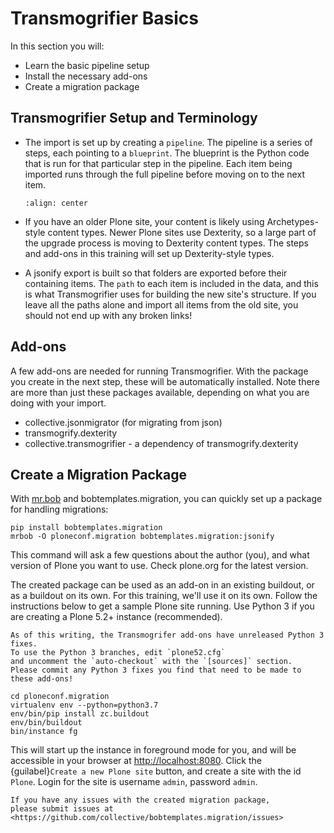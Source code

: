 # Transmogrifier Basics

In this section you will:

- Learn the basic pipeline setup
- Install the necessary add-ons
- Create a migration package

## Transmogrifier Setup and Terminology

- The import is set up by creating a `pipeline`.
  The pipeline is a series of steps, each pointing to a `blueprint`.
  The blueprint is the Python code that is run for that particular step in the pipeline.
  Each item being imported runs through the full pipeline before moving on to the next item.

  ```{image} ../transmogrifier/_static/pipeline.gif
  :align: center
  ```

- If you have an older Plone site, your content is likely using Archetypes-style content types.
  Newer Plone sites use Dexterity, so a large part of the upgrade process is moving to Dexterity content types.
  The steps and add-ons in this training will set up Dexterity-style types.

- A jsonify export is built so that folders are exported before their containing items.
  The `path` to each item is included in the data,
  and this is what Transmogrifier uses for building the new site's structure.
  If you leave all the paths alone and import all items from the old site,
  you should not end up with any broken links!

## Add-ons

A few add-ons are needed for running Transmogrifier.
With the package you create in the next step, these will be automatically installed.
Note there are more than just these packages available,
depending on what you are doing with your import.

- collective.jsonmigrator (for migrating from json)
- transmogrify.dexterity
- collective.transmogrifier - a dependency of transmogrify.dexterity

## Create a Migration Package

With [mr.bob](https://mrbob.readthedocs.io/en/latest/) and bobtemplates.migration,
you can quickly set up a package for handling migrations:

```console
pip install bobtemplates.migration
mrbob -O ploneconf.migration bobtemplates.migration:jsonify
```

This command will ask a few questions about the author (you),
and what version of Plone you want to use.
Check plone.org for the latest version.

The created package can be used as an add-on in an existing buildout,
or as a buildout on its own.
For this training, we'll use it on its own.
Follow the instructions below to get a sample Plone site running.
Use Python 3 if you are creating a Plone 5.2+ instance (recommended).

```{note}
As of this writing, the Transmogrifer add-ons have unreleased Python 3 fixes.
To use the Python 3 branches, edit `plone52.cfg`
and uncomment the `auto-checkout` with the `[sources]` section.
Please commit any Python 3 fixes you find that need to be made to these add-ons!
```

```console
cd ploneconf.migration
virtualenv env --python=python3.7
env/bin/pip install zc.buildout
env/bin/buildout
bin/instance fg
```

This will start up the instance in foreground mode for you,
and will be accessible in your browser at <http://localhost:8080>.
Click the {guilabel}`Create a new Plone site` button, and create a site with the id `Plone`.
Login for the site is username `admin`, password `admin`.

```{note}
If you have any issues with the created migration package,
please submit issues at <https://github.com/collective/bobtemplates.migration/issues>
```

